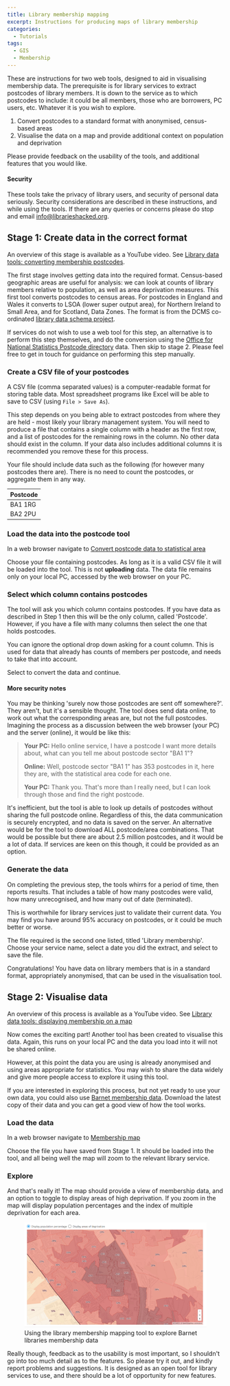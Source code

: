 ```yaml
---
title: Library membership mapping
excerpt: Instructions for producing maps of library membership
categories:
  - Tutorials
tags:
  - GIS
  - Membership
---
```


These are instructions for two web tools, designed to aid in visualising membership data. The prerequisite is for library services to extract postcodes of library members. It is down to the service as to which postcodes to include: it could be all members, those who are borrowers, PC users, etc. Whatever it is you wish to explore.

1. Convert postcodes to a standard format with anonymised, census-based areas
2. Visualise the data on a map and provide additional context on population and deprivation

Please provide feedback on the usability of the tools, and additional features that you would like.

#### Security

These tools take the privacy of library users, and security of personal data seriously. Security considerations are described in these instructions, and while using the tools. If there are any queries or concerns please do stop and email [info@librarieshacked.org](mailto:info@librarieshacked.org).

## Stage 1: Create data in the correct format

An overview of this stage is available as a YouTube video. See [Library data tools: converting membership postcodes](https://youtu.be/u8CRSplPfRo).

The first stage involves getting data into the required format. Census-based geographic areas are useful for analysis: we can look at counts of library members relative to population, as well as area deprivation measures. This first tool converts postcodes to census areas. For postcodes in England and Wales it converts to LSOA (lower super output area), for Northern Ireland to Small Area, and for Scotland, Data Zones. The format is from the DCMS co-ordinated [library data schema project](https://schema.librarydata.uk/membership).

If services do not wish to use a web tool for this step, an alternative is to perform this step themselves, and do the conversion using the [Office for National Statistics Postcode directory](https://geoportal.statistics.gov.uk/datasets/ons-postcode-directory-november-2020) data. Then skip to stage 2. Please feel free to get in touch for guidance on performing this step manually.

### Create a CSV file of your postcodes

A CSV file (comma separated values) is a computer-readable format for storing table data. Most spreadsheet programs like Excel will be able to save to CSV (using ```File > Save As```).

This step depends on you being able to extract postcodes from where they are held - most likely your library management system. You will need to produce a file that contains a single column with a header as the first row, and a list of postcodes for the remaining rows in the column. No other data should exist in the column. If your data also includes additional columns it is recommended you remove these for this process.

Your file should include data such as the following (for however many postcodes there are). There is no need to count the postcodes, or aggregate them in any way.

| Postcode |
| ------------- |
| BA1 1RG |
| BA2 2PU |

### Load the data into the postcode tool

In a web browser navigate to [Convert postcode data to statistical area](https://create.librarydata.uk/postcode-to-lsoa)

Choose your file containing postcodes. As long as it is a valid CSV file it will be loaded into the tool. This is not **uploading** data. The data file remains only on your local PC, accessed by the web browser on your PC.

### Select which column contains postcodes

The tool will ask you which column contains postcodes. If you have data as described in Step 1 then this will be the only column, called 'Postcode'. However, if you have a file with many columns then select the one that holds postcodes.

You can ignore the optional drop down asking for a count column. This is used for data that already has counts of members per postcode, and needs to take that into account.

Select to convert the data and continue.

#### More security notes

You may be thinking 'surely now those postcodes are sent off somewhere?'. They aren't, but it's a sensible thought. The tool does send data online, to work out what the corresponding areas are, but not the full postcodes. Imagining the process as a discussion between the web browser (your PC) and the server (online), it would be like this:

> **Your PC:** Hello online service, I have a postcode I want more details about, what can you tell me about postcode sector "BA1 1"?
>
> **Online:** Well, postcode sector "BA1 1" has 353 postcodes in it, here they are, with the statistical area code for each one.
>
> **Your PC:** Thank you. That's more than I really need, but I can look through those and find the right postcode.

It's inefficient, but the tool is able to look up details of postcodes without sharing the full postcode online. Regardless of this, the data communication is securely encrypted, and no data is saved on the server. An alternative would be for the tool to download ALL postcode/area combinations. That would be possible but there are about 2.5 million postcodes, and it would be a lot of data. If services are keen on this though, it could be provided as an option.

### Generate the data

On completing the previous step, the tools whirrs for a period of time, then reports results. That includes a table of how many postcodes were valid, how many unrecognised, and how many out of date (terminated).

This is worthwhile for library services just to validate their current data. You may find you have around 95% accuracy on postcodes, or it could be much better or worse. 

The file required is the second one listed, titled 'Library membership'. Choose your service name, select a date you did the extract, and select to save the file.

Congratulations! You have data on library members that is in a standard format, appropriately anonymised, that can be used in the visualisation tool.

## Stage 2: Visualise data

An overview of this process is available as a YouTube video. See [Library data tools: displaying membership on a map](https://youtu.be/dLHFC7Lg9wc)

Now comes the exciting part! Another tool has been created to visualise this data. Again, this runs on your local PC and the data you load into it will not be shared online.

However, at this point the data you are using is already anonymised and using areas appropriate for statistics. You may wish to share the data widely and give more people access to explore it using this tool.

If you are interested in exploring this process, but not yet ready to use your own data, you could also use [Barnet membership data](https://open.barnet.gov.uk/dataset/23py1/library-membership). Download the latest copy of their data and you can get a good view of how the tool works.

### Load the data 

In a web browser navigate to [Membership map](https://create.librarydata.uk/membership-map)

Choose the file you have saved from Stage 1. It should be loaded into the tool, and all being well the map will zoom to the relevant library service.

### Explore

And that's really it! The map should provide a view of membership data, and an option to toggle to display areas of high deprivation. If you zoom in the map will display population percentages and the index of multiple deprivation for each area.

<figure>
  <img src="https://raw.githubusercontent.com/LibrariesHacked/librarieshacked.github.io/master/images/2021-02-05-instructions-5-display-map.png" alt="Screenshot of the mapping tool showing an area of Barnet library authority with membership shaded relative to population"/>
  <figcaption>Using the library membership mapping tool to explore Barnet libraries membership data</figcaption>
</figure>

Really though, feedback as to the usability is most important, so I shouldn't go into too much detail as to the features. So please try it out, and kindly report problems and suggestions. It is designed as an open tool for library services to use, and there should be a lot of opportunity for new features.